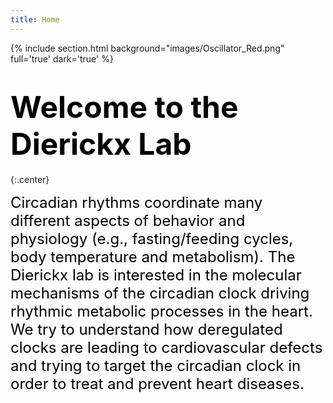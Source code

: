```yaml
---
title: Home
---
```



{% include section.html background="images/Oscillator_Red.png" full='true' dark='true' %}  


#  <span style="color:black;font-weight:bold;font-size:3rem;text-align:center">Welcome to the Dierickx Lab</span>
{:.center}

<div>
  <span style="color:black;font-size:1.5rem;font-style: Arial">
Circadian rhythms coordinate many different aspects of behavior and physiology (e.g., fasting/feeding cycles, body temperature and metabolism). The Dierickx lab is interested in the molecular mechanisms of the circadian clock driving rhythmic metabolic processes in the heart. We try to understand how deregulated clocks are leading to cardiovascular defects and trying to target the circadian clock in order to treat and prevent heart diseases.
  </span> 
</div>



